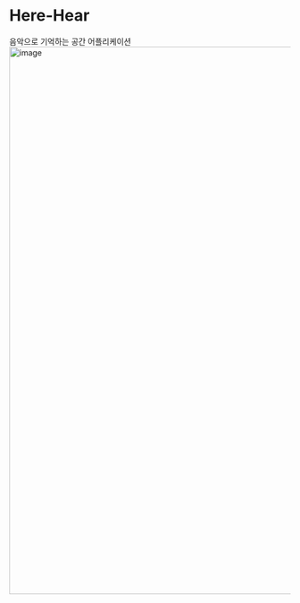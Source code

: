 # Here-Hear
음악으로 기억하는 공간 어플리케이션
<img width="979" alt="image" src="https://github.com/TeamHereHear/Here-Hear/assets/67450169/7c716288-9783-4584-8df5-0fae6038a50c">
